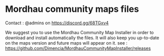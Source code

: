 
Mordhau community maps files
=======
Contact : @admins on https://discord.gg/68TGxv4

We suggest you to use the Mordhau Community Map Installer in order to download and install automatically the files. It will also keep you up-to-date on the maps version and future maps will appear on it. see : https://github.com/Dimencia/MordhauCommunityMapInstaller/releases
